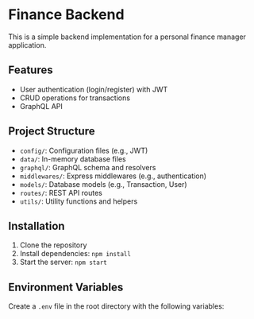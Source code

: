 # Finance Backend

This is a simple backend implementation for a personal finance manager application.

## Features

- User authentication (login/register) with JWT
- CRUD operations for transactions
- GraphQL API

## Project Structure

- `config/`: Configuration files (e.g., JWT)
- `data/`: In-memory database files
- `graphql/`: GraphQL schema and resolvers
- `middlewares/`: Express middlewares (e.g., authentication)
- `models/`: Database models (e.g., Transaction, User)
- `routes/`: REST API routes
- `utils/`: Utility functions and helpers

## Installation

1. Clone the repository
2. Install dependencies: `npm install`
3. Start the server: `npm start`

## Environment Variables

Create a `.env` file in the root directory with the following variables:

